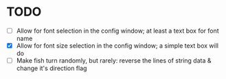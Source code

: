 # TODO

* [ ] Allow for font selection in the config window; at least a text box for font name
* [x] Allow for font size selection in the config window; a simple text box will do
* [ ] Make fish turn randomly, but rarely: reverse the lines of string data & change it's direction flag
